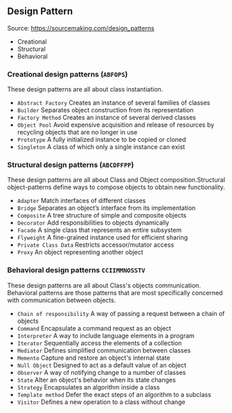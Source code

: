 ## Design Pattern ##
Source: https://sourcemaking.com/design_patterns 
- Creational
- Structural
- Behavioral

### Creational design patterns (`ABFOPS`)
These design patterns are all about class instantiation. 
- `Abstract Factory`
    Creates an instance of several families of classes
- `Builder`
    Separates object construction from its representation
- `Factory Method`
    Creates an instance of several derived classes
- `Object Pool`
    Avoid expensive acquisition and release of resources by recycling objects that are no longer in use
- `Prototype`
    A fully initialized instance to be copied or cloned
- `Singleton`
    A class of which only a single instance can exist

### Structural design patterns (`ABCDFFPP`)
These design patterns are all about Class and Object composition.Structural object-patterns define ways to compose objects to obtain new functionality.
- `Adapter`
Match interfaces of different classes
- `Bridge`
Separates an object’s interface from its implementation
- `Composite`
A tree structure of simple and composite objects
- `Decorator`
Add responsibilities to objects dynamically
- `Facade`
A single class that represents an entire subsystem
- `Flyweight`
A fine-grained instance used for efficient sharing
- `Private Class Data`
Restricts accessor/mutator access
- `Proxy`
An object representing another object

### Behavioral design patterns `CCIIMMNOSSTV`
These design patterns are all about Class's objects communication. Behavioral patterns are those patterns that are most specifically concerned with communication between objects.
- `Chain of responsibility`
A way of passing a request between a chain of objects
- `Command`
Encapsulate a command request as an object
- `Interpreter`
A way to include language elements in a program
- `Iterator`
Sequentially access the elements of a collection
- `Mediator`
Defines simplified communication between classes
- `Memento`
Capture and restore an object's internal state
- `Null Object`
Designed to act as a default value of an object
- `Observer`
A way of notifying change to a number of classes
- `State`
Alter an object's behavior when its state changes
- `Strategy`
Encapsulates an algorithm inside a class
- `Template method`
Defer the exact steps of an algorithm to a subclass
- `Visitor`
Defines a new operation to a class without change

